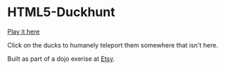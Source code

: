 HTML5-Duckhunt
==============

[Play it here](http://hoorayimhelping.github.io/HTML5-Duckhunt/)

Click on the ducks to humanely teleport them somewhere that isn't here.

Built as part of a dojo exerise at [Etsy](http://codeascraft.com/).

